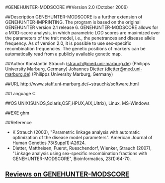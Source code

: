 #GENEHUNTER-MODSCORE
##Version
2.0 (October 2006)

##Description
GENEHUNTER-MODSCORE is a further extension of GENEHUNTER-IMPRINTING. The program is based on the original GENEHUNTER version 2.1 release 6\. GENEHUNTER-MODSCORE allows for a MOD-score analysis, in which parametric LOD scores are maximized over the parameters of the trait model, i.e., the penetrances and disease allele frequency. As of version 2.0, it is possible to use sex-specific recombination frequencies. The genetic positions of markers can be automatically read from a publicly available genetic map.

##Author
Konstantin Strauch (strauch@med.uni-marburg.de) (Philipps University Marburg, Germany) Johannes Dietter (dietter@med.uni-marburg.de) (Philipps University Marburg, Germany)

##URL
http://www.staff.uni-marburg.de/~strauchk/software.html

##Language
C

##OS
UNIX(SUNOS,Solaris,OSF,HPUX,AIX,Ultrix), Linux, MS-Windows

##EXE
ghm

##Reference
* K Strauch (2003), "Parametric linkage analysis with automatic optimization of the disease model parameters". American Journal of Human Genetics 73(Suppl1):A2624.
* Dietter, Mattheisen, Fuerst, Rueschendorf, Wienker, Strauch (2007), "Linkage analysis using sex-specific recombination fractions with GENEHUNTER-MODSCORE", Bioinformatics, 23(1):64-70.


## [Reviews on GENEHUNTER-MODSCORE](https://github.com/gaow/genetic-analysis-software/issues/150)
